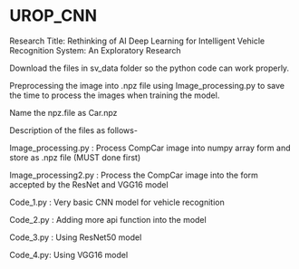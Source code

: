 # UROP_CNN
Research Title: Rethinking of AI Deep Learning for Intelligent Vehicle Recognition System: An Exploratory Research

Download the files in sv_data folder so the python code can work properly.

Preprocessing the image into .npz file using Image_processing.py to save the time to process the images when training the model.

Name the npz.file as Car.npz 


Description of the files as follows-

Image_processing.py : Process CompCar image into numpy array form and store as .npz file (MUST done first)

Image_processing2.py : Process the CompCar image into the form accepted by the ResNet and VGG16 model

Code_1.py : Very basic CNN model for vehicle recognition 

Code_2.py : Adding more api function into the model 

Code_3.py : Using ResNet50 model 

Code_4.py: Using VGG16 model



